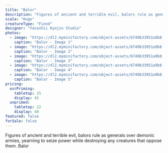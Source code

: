 ```yaml
---
title: "Balor"
description: "Figures of ancient and terrible evil, balors rule as generals over demonic armies, yearning to seize power while destroying any creatures that oppose them. Balor"
scale: "Huge"
creatureType: "Fiend"
designer: "Yasashii Kyojin Studio"
photos:
  - image: "https://dl2.myminifactory.com/object-assets/6749b33951a9b8.54123966/images/720X720-Balor_01_PS.jpg"
    caption: "Balor - Image 1"
  - image: "https://dl2.myminifactory.com/object-assets/6749b33951a9b8.54123966/images/720X720-Balor_01_SCALE.jpg"
    caption: "Balor - Image 2"
  - image: "https://dl2.myminifactory.com/object-assets/6749b33951a9b8.54123966/images/720X720-Balor_01_C.jpg"
    caption: "Balor - Image 3"
  - image: "https://dl2.myminifactory.com/object-assets/6749b33951a9b8.54123966/images/720X720-Balor_01_E.jpg"
    caption: "Balor - Image 4"
  - image: "https://dl2.myminifactory.com/object-assets/6749b33951a9b8.54123966/images/720X720-Balor_01_D.jpg"
    caption: "Balor - Image 5"
pricing:
  osrPriming:
    tabletop: 25
    display: 45
  unprimed:
    tabletop: 22
    display: 40
featured: false
forSale: false
---
```


Figures of ancient and terrible evil, balors rule as generals over demonic armies, yearning to seize power while destroying any creatures that oppose them. Balor